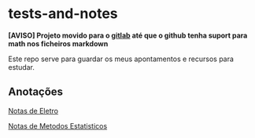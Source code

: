 # tests-and-notes

**\[AVISO\] Projeto movido para o [gitlab](https://gitlab.com/OnikenX/school-notes) até que o github tenha suport para math nos ficheiros markdown**

Este repo serve para guardar os meus apontamentos e recursos para estudar.

## Anotações

[Notas de Eletro](./Eletro/notas.md)

[Notas de Metodos Estatisticos](./Metodos-Estatisticos/notas.md)
